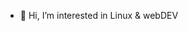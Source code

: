 - 👋 Hi, I’m interested in Linux & webDEV


<!---
chrzdevop/chrzdevop is a ✨ special ✨ repository because its `README.md` (this file) appears on your GitHub profile.
You can click the Preview link to take a look at your changes.
--->

